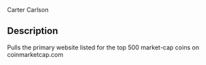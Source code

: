 Carter Carlson

## Description
Pulls the primary website listed for the top 500 market-cap coins on coinmarketcap.com
